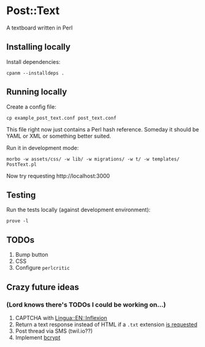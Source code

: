 # Post::Text

A textboard written in Perl

## Installing locally

Install dependencies:

    cpanm --installdeps .

## Running locally

Create a config file:

    cp example_post_text.conf post_text.conf

This file right now just contains a Perl hash reference. Someday it
should be YAML or XML or something better suited.

Run it in development mode:

    morbo -w assets/css/ -w lib/ -w migrations/ -w t/ -w templates/ PostText.pl

Now try requesting http://localhost:3000

## Testing

Run the tests locally (against development environment):

    prove -l

## TODOs

1. Bump button
1. CSS
1. Configure `perlcritic`

## Crazy future ideas

### (Lord knows there's TODOs I could be working on...)

1. CAPTCHA with
   [Lingua::EN::Inflexion](https://metacpan.org/pod/Lingua::EN::Inflexion#cardinal()-and-cardinal($threshold))
1. Return a text response instead of HTML if a `.txt` extension [is
   requested](https://docs.mojolicious.org/Mojolicious/Plugin/DefaultHelpers#respond_to)
1. Post thread via SMS (twil.io??)
1. Implement
   [bcrypt](https://metacpan.org/pod/Mojolicious::Plugin::BcryptSecure)
